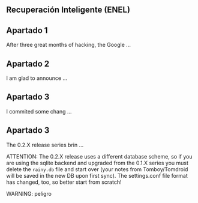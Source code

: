Recuperación Inteligente (ENEL)
-----

## Apartado 1

After three great months of hacking, the Google ...

## Apartado 2

I am glad to announce ...

## Apartado 3

I commited some chang ...

## Apartado 3

The 0.2.X release series brin ...

ATTENTION: The 0.2.X release uses a different database scheme, so if you are using the sqlite backend and upgraded from the 0.1.X series you must delete the `rainy.db` file and start over (your notes from Tomboy/Tomdroid will be saved in the new DB upon first sync). The settings.conf file format has changed, too, so better start from scratch!


WARNING: peligro

